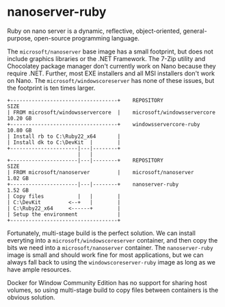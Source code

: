 # nanoserver-ruby

Ruby on nano server is a dynamic, reflective, object-oriented, general-purpose, open-source programming language.

The `microsoft/nanoserver` base image has a small footprint, but does not include graphics libraries or the .NET Framework. The 7-Zip utility and Chocolatey package manager don't currently work on Nano because they require .NET. Further, most EXE installers and all MSI installers don't work on Nano. The `microsoft/windowscoreserver` has none of these issues, but the footprint is ten times larger.

    +-----------------------------------+    REPOSITORY                        SIZE
    | FROM microsoft/windowsservercore  |    microsoft/windowsservercore   10.20 GB
    +-----------------------------------+    windowsservercore-ruby        10.80 GB
    | Install rb to C:\Ruby22_x64       |
    | Install dk to C:\DevKit  |        |
    +----------------------|---|--------+
                           |   |
    +----------------------|---|--------+    REPOSITORY                        SIZE
    | FROM microsoft/nanoserver         |    microsoft/nanoserver           1.02 GB
    +----------------------|---|--------+    nanoserver-ruby                1.52 GB
    | Copy files           |   |        |
    | C:\DevKit         <--+   |        |
    | C:\Ruby22_x64     <------+        |
    | Setup the environment             |
    +-----------------------------------+

Fortunately, multi-stage build is the perfect solution. We can install everyting into a `microsoft/windowscoreserver` container, and then copy the bits we need into a `microsoft/nanoserver` container. The `nanoserver-ruby` image is small and should work fine for most applications, but we can always fall back to using the `windowscoreserver-ruby` image as long as we have ample resources.

Docker for Window Community Edition has no support for sharing host volumes, so using multi-stage build to copy files between containers is the obvious solution.

